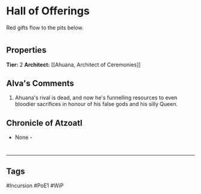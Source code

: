 # Hall of Offerings
Red gifts flow to the pits below.

#
## Properties
**Tier:** 2
**Architect:** [[Ahuana, Architect of Ceremonies]]
## Alva's Comments
1. Ahuana's rival is dead, and now he's funnelling resources to even bloodier sacrifices in honour of his false gods and his silly Queen.
## Chronicle of Atzoatl
- None -

#
---
## Tags
#Incursion
#PoE1
#WiP
